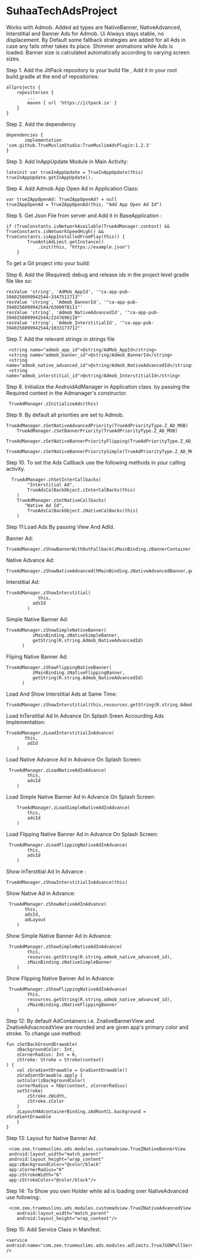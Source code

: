 # SuhaaTechAdsProject
Works with Admob.
Added ad types are NativeBanner, NativeAdvanced, Interstitial and Banner Ads for Admob.
Ui Always stays stable, no displacement.
By Default some fallback strategies are added for all Ads in case any fails other takes its place.
Shimmer animations while Ads is loaded.
Banner size is calculated automatically according to varying screen sizes.

Step 1. Add the JitPack repository to your build file , Add it in your root build.gradle at the end of repositories:

	allprojects {
		repositories {
			...
			maven { url 'https://jitpack.io' }
		}
	}
	
Step 2. Add the dependency

	dependencies {
	       implementation 'com.github.TrueMuslimStudio:TrueMuslimAdsPlugin:1.2.3'
	}
	
	
Step 3. Add InAppUpdate Module in Main Activity:

 	lateinit var trueInAppUpdate = TrueInAppUpdate(this)
 	trueInAppUpdate.getInAppUpdate().
 
Step 4. Add Admob App Open Ad in Application Class:

	var trueZAppOpenAd: TrueZAppOpenAd? = null
	trueZAppOpenAd = TrueZAppOpenAd(this, "Add App Open Ad Id")
	
Step 5. Get Json File from server and Add it in BaseApplication	:

	if (TrueConstants.isNetworkAvailable(TrueAdManager.context) && TrueConstants.isNetworkSpeedHigh() && TrueConstants.isAppInstalledFromPlay(this)) {
            TrueAntiAdLimit.getInstance()
                .init(this, "https://example.json")
        }
	
To get a Git project into your build:

Step 6. Add the (Required) debug and release ids in the project level gradle file like so:

	resValue 'string', 'AdMob_AppId', '"ca-app-pub-3940256099942544~3347511713"'
	resValue 'string', 'Admob_BannerId', '"ca-app-pub-3940256099942544/6300978111"'
	resValue 'string', 'Admob_NativeAdvancedId', '"ca-app-pub-3940256099942544/2247696110"'
	resValue 'string', 'Admob_InterstitialId', '"ca-app-pub-3940256099942544/1033173712"'

Step 7. Add the relevant strings in strings file

	 <string name="admob_app_id">@string/AdMob_AppId</string>
	 <string name="admob_banner_id">@string/Admob_BannerId</string>
	 <string name="admob_native_advanced_id">@string/Admob_NativeAdvancedId</string>
	 <string name="admob_interstitial_id">@string/Admob_InterstitialId</string>
 
Step 8. Initialize the AndroidAdManager in Application class. by passing the Required
context in the Admanager's constructor.

	 TrueAdManager.zInitializeAds(this)
    
Step 9. By default all priorities are set to Admob.

	TrueAdManager.zSetNativeAdvancedPriority(TrueAdPriorityType.Z_AD_MOB)
        TrueAdManager.zSetBannerPriority(TrueAdPriorityType.Z_AD_MOB)
        TrueAdManager.zSetNativeBannerPriorityFlipping(TrueAdPriorityType.Z_AD_MOB)
        TrueAdManager.zSetNativeBannerPrioritySimple(TrueAdPriorityType.Z_AD_MOB) 

Step 10. To set the Ads Callback use the following methods in your calling activity.

	  TrueAdManager.zhSetInterCallbacks(
            "Interstitial Ad",
            TrueAdsCalBackObject.zInterCalBacks(this)
        )
        TrueAdManager.zSetNativeCallbacks(
           "Native Ad Id",
            TrueAdsCalBackObject.zNativeCalBacks(this)
        )

Step 11:Load Ads By passing View And AdId.

Banner Ad:

	TrueAdManager.zShowBannerWithOutFallback(zMainBinding.zBannerContainer,getString(R.string.Admob_BannerId))
	    
Native Advance Ad:

	TrueAdManager.zShowNativeAdvanced(hMainBinding.zNativeAdvancedBanner,getString(R.string.Admob_NativeAdvancedId))

Interstitial Ad:

	TrueAdManager.zShowInterstitial(
                this,
              adsId
            )
Simple Native Banner Ad:
	
	TrueAdManager.zShowSimpleNativeBanner(
              zMainBinding.zNativeSimpleBanner,
              getString(R.string.Admob_NativeAdvancedId)
          )
	  
Fliping Native Banner Ad:
	
	TrueAdManager.zShowFlippingNativeBanner(
              zMainBinding.zNativeFlippingBanner,
              getString(R.string.Admob_NativeAdvancedId)
          )
	  
Load And Show Interstitial Ads at Same Time:

	TrueAdManager.zShowInterstitial(this,resources.getString(R.string.Admob_InterstitialId))
	
Load InTerstitial Ad In Advance On Splash Sreen Accourding Ads Implementation:

	TrueAdManager.zLoadInterstitialInAdvance(
           this,
            adId
        )
	

Load Native Advance Ad in Advance On Splash Screen:

	 TrueAdManager.zLoadNativeAdInAdvance(
            this,
            adsId
        )
	
Load Simple Native Banner Ad in Advance On Splash Screen:	

        TrueAdManager.zLoadSimpleNativeAdInAdvance(
            this,
            adsId
        )
	
Load Flipping Native Banner Ad in Advance On Splash Screen:	

	 TrueAdManager.zLoadFlippingNativeAdInAdvance(
            this,
            adsId
        )
	
Show InTerstitial Ad In Advance :	

	TrueAdManager.zShowInterstitialInAdvance(this)
	
Show Native Ad in Advance:

	 TrueAdManager.zShowNativeAdInAdvance(
           this,
           adsId,
           adLayout
        )
	
Show Simple Native Banner Ad in Advance:

	 TrueAdManager.zShowSimpleNativeAdInAdvance(
            this,
            resources.getString(R.string.admob_native_advanced_id),
            zMainBinding.zNativeSimpleBanner
        )
	
Show Flipping Native Banner Ad in Advance:	

	 TrueAdManager.zShowFlippingNativeAdInAdvance(
            this,
            resources.getString(R.string.admob_native_advanced_id),
            zMainBinding.zNativeFlippingBanner
        )
	
Step 12: By default AdContainers i.e. ZnativeBannerView and ZnativeAdvacncedView are rounded and
are given app's primary color and stroke. To change use method:

	fun zSetBackGroundDrawable(
	    zBackgroundColor: Int,
	    zCornerRadius: Int = 6,
	    zStroke: Stroke = Stroke(context)
	) {
	    val zGradientDrawable = GradientDrawable()
	    zGradientDrawable.apply {
		setColor(zBackgroundColor)
		cornerRadius = hDp(context, zCornerRadius)
		setStroke(
		    zStroke.zWidth,
		    zStroke.zColor
		)
		zLayoutHAdcontainerBinding.zAdRootCL.background = zGradientDrawable
	    }
	}

Step 13: Layout for Native Banner Ad.

	 <com.zee.truemuslims.ads.modules.customadview.TrueZNativeBannerView
	 android:layout_width="match_parent"
	 android:layout_height="wrap_content"
	 app:zBackgroundColor="@color/black"
	 app:zCornerRadius="6"
	 app:zStrokeWidth="6"
	 app:zStrokeColor="@color/black"/>
 
 Step 14: To Show you own Holder while ad is loading over NativeAdvanced use following:.
 
	 <com.zee.truemuslims.ads.modules.customadview.TrueZNativeAdvancedView
		android:layout_width="match_parent"
		android:layout_height="wrap_content"/>
		
 Step 15: Add Service Class in Manifest.

	<service android:name="com.zee.truemuslims.ads.modules.adlimits.TrueJSONPullService" />
